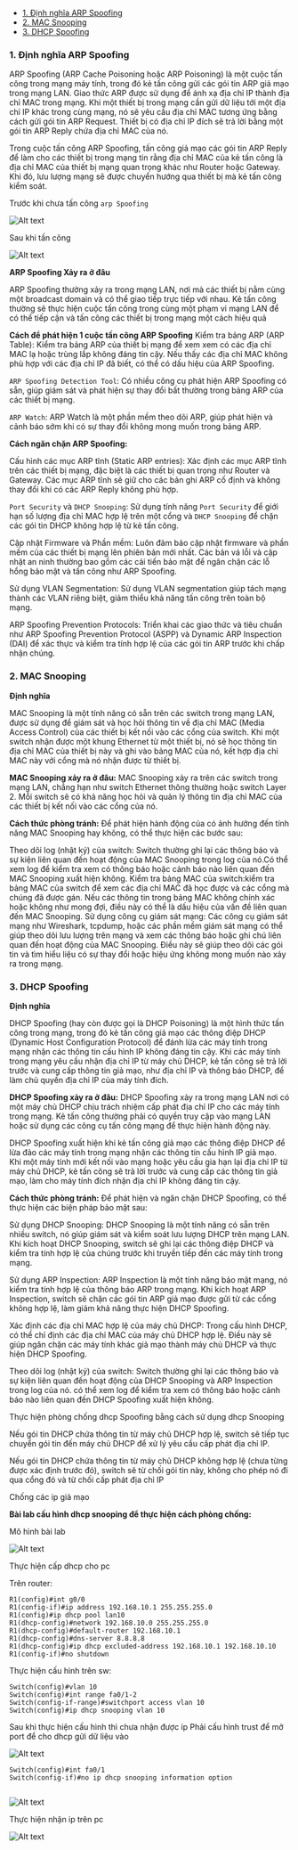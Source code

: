- [1. Định nghĩa  ARP Spoofing](#1-định-nghĩa--arp-spoofing)
- [2. MAC Snooping](#2-mac-snooping)
- [3. DHCP Spoofing](#3-dhcp-spoofing)


### 1. Định nghĩa  ARP Spoofing

ARP Spoofing (ARP Cache Poisoning hoặc ARP Poisoning) là một cuộc tấn công trong mạng máy tính, trong đó kẻ tấn công gửi các gói tin ARP giả mạo trong mạng LAN. Giao thức ARP được sử dụng để ánh xạ địa chỉ IP thành địa chỉ MAC trong mạng. Khi một thiết bị trong mạng cần gửi dữ liệu tới một địa chỉ IP khác trong cùng mạng, nó sẽ yêu cầu địa chỉ MAC tương ứng bằng cách gửi gói tin ARP Request. Thiết bị có địa chỉ IP đích sẽ trả lời bằng một gói tin ARP Reply chứa địa chỉ MAC của nó.

Trong cuộc tấn công ARP Spoofing, tấn công giả mạo các gói tin ARP Reply để làm cho các thiết bị trong mạng tin rằng địa chỉ MAC của kẻ tấn công là địa chỉ MAC của thiết bị mạng quan trọng khác như Router hoặc Gateway. Khi đó, lưu lượng mạng sẽ được chuyển hướng qua thiết bị mà kẻ tấn công kiểm soát. 

Trước khi chưa tấn công `arp Spoofing`


![Alt text](./anh/image-12.png)


Sau khi tấn công 


![Alt text](./anh/image-13.png)


**ARP Spoofing Xảy ra ở đâu**

ARP Spoofing thường xảy ra trong mạng LAN, nơi mà các thiết bị nằm cùng một broadcast domain và có thể giao tiếp trực tiếp với nhau. Kẻ tấn công thường sẽ thực hiện cuộc tấn công trong cùng một phạm vi mạng LAN để có thể tiếp cận và tấn công các thiết bị trong mạng một cách hiệu quả


**Cách để phát hiện 1 cuộc tấn công ARP Spoofing** 
Kiểm tra bảng ARP (ARP Table): Kiểm tra bảng ARP của thiết bị mạng để xem xem có các địa chỉ MAC lạ hoặc trùng lắp không đáng tin cậy. Nếu thấy các địa chỉ MAC không phù hợp với các địa chỉ IP đã biết, có thể có dấu hiệu của ARP Spoofing.

`ARP Spoofing Detection Tool`: Có nhiều công cụ phát hiện ARP Spoofing có sẵn, giúp giám sát và phát hiện sự thay đổi bất thường trong bảng ARP của các thiết bị mạng.

`ARP Watch`: ARP Watch là một phần mềm theo dõi ARP, giúp phát hiện và cảnh báo sớm khi có sự thay đổi không mong muốn trong bảng ARP.

**Cách ngăn chặn ARP Spoofing:** 

Cấu hình các mục ARP tĩnh (Static ARP entries): Xác định các mục ARP tĩnh trên các thiết bị mạng, đặc biệt là các thiết bị quan trọng như Router và Gateway. Các mục ARP tĩnh sẽ giữ cho các bản ghi ARP cố định và không thay đổi khi có các ARP Reply không phù hợp.

`Port Security` và `DHCP Snooping`: Sử dụng tính năng `Port Security` để giới hạn số lượng địa chỉ MAC hợp lệ trên một cổng và `DHCP Snooping` để chặn các gói tin DHCP không hợp lệ từ kẻ tấn công.

Cập nhật Firmware và Phần mềm: Luôn đảm bảo cập nhật firmware và phần mềm của các thiết bị mạng lên phiên bản mới nhất. Các bản vá lỗi và cập nhật an ninh thường bao gồm các cải tiến bảo mật để ngăn chặn các lỗ hổng bảo mật và tấn công như ARP Spoofing.

Sử dụng VLAN Segmentation: Sử dụng VLAN segmentation giúp tách mạng thành các VLAN riêng biệt, giảm thiểu khả năng tấn công trên toàn bộ mạng.

ARP Spoofing Prevention Protocols: Triển khai các giao thức và tiêu chuẩn như ARP Spoofing Prevention Protocol (ASPP) và Dynamic ARP Inspection (DAI) để xác thực và kiểm tra tính hợp lệ của các gói tin ARP trước khi chấp nhận chúng.


### 2. MAC Snooping

**Định nghĩa**

MAC Snooping là một tính năng có sẵn trên các switch trong mạng LAN, được sử dụng để giám sát và học hỏi thông tin về địa chỉ MAC (Media Access Control) của các thiết bị kết nối vào các cổng của switch. Khi một switch nhận được một khung Ethernet từ một thiết bị, nó sẽ học thông tin địa chỉ MAC của thiết bị này và ghi vào bảng MAC của nó, kết hợp địa chỉ MAC này với cổng mà nó nhận được từ thiết bị.

**MAC Snooping xảy ra ở đâu:**
MAC Snooping xảy ra trên các switch trong mạng LAN, chẳng hạn như switch Ethernet thông thường hoặc switch Layer 2. Mỗi switch sẽ có khả năng học hỏi và quản lý thông tin địa chỉ MAC của các thiết bị kết nối vào các cổng của nó.


**Cách thức phòng tránh:**
Để phát hiện hành động của có ảnh hưởng đến tính năng MAC Snooping hay không, có thể thực hiện các bước sau:

Theo dõi log (nhật ký) của switch: Switch thường ghi lại các thông báo và sự kiện liên quan đến hoạt động của MAC Snooping trong log của nó.Có thể xem log để kiểm tra xem có thông báo hoặc cảnh báo nào liên quan đến MAC Snooping xuất hiện không.
Kiểm tra bảng MAC của switch:kiểm tra bảng MAC của switch để xem các địa chỉ MAC đã học được và các cổng mà chúng đã được gán. Nếu các thông tin trong bảng MAC không chính xác hoặc không như mong đợi, điều này có thể là dấu hiệu của vấn đề liên quan đến MAC Snooping.
Sử dụng công cụ giám sát mạng: Các công cụ giám sát mạng như Wireshark, tcpdump, hoặc các phần mềm giám sát mạng có thể giúp theo dõi lưu lượng trên mạng và xem các thông báo hoặc ghi chú liên quan đến hoạt động của MAC Snooping. Điều này sẽ giúp theo dõi các gói tin và tìm hiểu liệu có sự thay đổi hoặc hiệu ứng không mong muốn nào xảy ra trong mạng.


### 3. DHCP Spoofing

**Định nghĩa**

DHCP Spoofing (hay còn được gọi là DHCP Poisoning) là một hình thức tấn công trong mạng, trong đó kẻ tấn công giả mạo các thông điệp DHCP (Dynamic Host Configuration Protocol) để đánh lừa các máy tính trong mạng nhận các thông tin cấu hình IP không đáng tin cậy. Khi các máy tính trong mạng yêu cầu nhận địa chỉ IP từ máy chủ DHCP, kẻ tấn công sẽ trả lời trước và cung cấp thông tin giả mạo, như địa chỉ IP và thông báo DHCP, để làm chủ quyền địa chỉ IP của máy tính đích.

**DHCP Spoofing xảy ra ở đâu:**
DHCP Spoofing xảy ra trong mạng LAN nơi có một máy chủ DHCP chịu trách nhiệm cấp phát địa chỉ IP cho các máy tính trong mạng. Kẻ tấn công thường phải có quyền truy cập vào mạng LAN hoặc sử dụng các công cụ tấn công mạng để thực hiện hành động này.


DHCP Spoofing xuất hiện khi kẻ tấn công giả mạo các thông điệp DHCP để lừa đảo các máy tính trong mạng nhận các thông tin cấu hình IP giả mạo. Khi một máy tính mới kết nối vào mạng hoặc yêu cầu gia hạn lại địa chỉ IP từ máy chủ DHCP, kẻ tấn công sẽ trả lời trước và cung cấp các thông tin giả mạo, làm cho máy tính đích nhận địa chỉ IP không đáng tin cậy.


**Cách thức phòng tránh:**
Để phát hiện và ngăn chặn DHCP Spoofing, có thể thực hiện các biện pháp bảo mật sau:

Sử dụng DHCP Snooping: DHCP Snooping là một tính năng có sẵn trên nhiều switch, nó giúp giám sát và kiểm soát lưu lượng DHCP trên mạng LAN. Khi kích hoạt DHCP Snooping, switch sẽ ghi lại các thông điệp DHCP và kiểm tra tính hợp lệ của chúng trước khi truyền tiếp đến các máy tính trong mạng.


Sử dụng ARP Inspection: ARP Inspection là một tính năng bảo mật mạng, nó kiểm tra tính hợp lệ của thông báo ARP trong mạng. Khi kích hoạt ARP Inspection, switch sẽ chặn các gói tin ARP giả mạo được gửi từ các cổng không hợp lệ, làm giảm khả năng thực hiện DHCP Spoofing.


Xác định các địa chỉ MAC hợp lệ của máy chủ DHCP: Trong cấu hình DHCP, có thể chỉ định các địa chỉ MAC của máy chủ DHCP hợp lệ. Điều này sẽ giúp ngăn chặn các máy tính khác giả mạo thành máy chủ DHCP và thực hiện DHCP Spoofing.



Theo dõi log (nhật ký) của switch: Switch thường ghi lại các thông báo và sự kiện liên quan đến hoạt động của DHCP Snooping và ARP Inspection trong log của nó. có thể xem log để kiểm tra xem có thông báo hoặc cảnh báo nào liên quan đến DHCP Spoofing xuất hiện không.


Thực hiện phòng chống dhcp Spoofing bằng cách sử dụng dhcp Snooping

Nếu gói tin DHCP chứa thông tin từ máy chủ DHCP hợp lệ, switch sẽ tiếp tục chuyển gói tin đến máy chủ DHCP để xử lý yêu cầu cấp phát địa chỉ IP.

Nếu gói tin DHCP chứa thông tin từ máy chủ DHCP không hợp lệ (chưa từng được xác định trước đó), switch sẽ từ chối gói tin này, không cho phép nó đi qua cổng đó và từ chối cấp phát địa chỉ IP

Chống các ip giả mạo

**Bài lab cấu hình dhcp snooping để thực hiện cách phòng chống:**

Mô hình bài lab 


![Alt text](./anh/image-14.png)



Thực hiện cấp dhcp cho pc 

Trên router:

```
R1(config)#int g0/0
R1(config-if)#ip address 192.168.10.1 255.255.255.0
R1(config)#ip dhcp pool lan10
R1(dhcp-config)#network 192.168.10.0 255.255.255.0
R1(dhcp-config)#default-router 192.168.10.1
R1(dhcp-config)#dns-server 8.8.8.8
R1(dhcp-config)#ip dhcp excluded-address 192.168.10.1 192.168.10.10
R1(config-if)#no shutdown
```

Thực hiện cấu hình trên sw:

```
Switch(config)#vlan 10
Switch(config)#int range fa0/1-2
Switch(config-if-range)#switchport access vlan 10
Switch(config)#ip dhcp snooping vlan 10

```


Sau khi thực hiện cấu hình thì chưa nhận được ip 
Phải cấu hình trust để mở port để cho dhcp gửi dữ liệu vào 


![Alt text](./anh/image-15.png)


```
Switch(config)#int fa0/1
Switch(config-if)#no ip dhcp snooping information option


```


![Alt text](./anh/image-16.png)



Thực hiện nhận ip trên pc


![Alt text](./anh/image-17.png)



